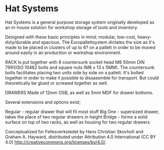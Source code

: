 # Hat Systems
Hat Systems is a general purpose storage system originally developed as an in-house solution for workshop storage of tools and inventory.

Designed with these basic principles in mind; modular, low-cost, heavy-duty/durable and spacious. The Europallettsystem dictates the size as it's made to be placed in clusters of up to 6? on a pallett in order to be moved around easily in an production or workshop environment.

RACK
Is put together with 8 countersunk socket head M8 50mm DIN 7991/ISO 10462 bolts and square nuts (M8 x 13 x 5MM). The countersunk bolts facilitates placing two units side by side on a pallett. It's bolted together in order to make it possible to dissasemble for transport. But could theoretically be glued or screwed together as well. 

DRAWERS
Made of 12mm OSB, as well as 5mm MDF for drawer bottoms. 

Several extensions and options exist;

Regular	- regular drawer that will fit most stuff
Big One	- supersized drawer, takes the place of two regular drawers in height
Bridge	- forms a solid surface on top of two racks, as well as housing for two regular drawers

Conceptualized for Fellesverkstedet by Hans Christian Skovholt and Graham A. Hayward, distributed under Attribution 4.0 International (CC BY 4.0) http://creativecommons.org/licenses/by/4.0/.

